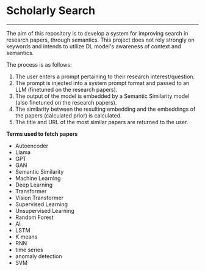 # Scholarly Search
---

The aim of this repository is to develop a system for improving search in research papers, through semantics.
This project does not rely strongly on keywords and intends to utilize DL model's awareness of context and semantics.


The process is as follows:
1. The user enters a prompt pertaining to their research interest/question.
2. The prompt is injected into a system prompt format and passed to an LLM (finetuned on the research papers).
3. The output of the model is embedded by a Semantic Similarity model (also finetuned on the research papers).
4. The similarity between the resulting embedding and the embeddings of the papers (calculated prior) is calculated.
5. The title and URL of the most similar papers are returned to the user.


**Terms used to fetch papers**
- Autoencoder
- Llama
- GPT
- GAN
- Semantic Similarity
- Machine Learning
- Deep Learning
- Transformer
- Vision Transformer
- Supervised Learning
- Unsupervised Learning
- Random Forest
- AI
- LSTM
- K means
- RNN
- time series
- anomaly detection
- SVM
